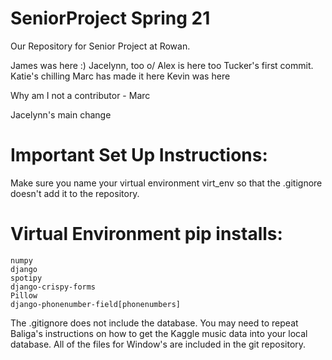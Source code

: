 # SeniorProject Spring 21
Our Repository for Senior Project at Rowan.


James was here :)
Jacelynn, too o/
Alex is here too
Tucker's first commit.
Katie's chilling
Marc has made it here
Kevin was here

Why am I not a contributor - Marc

Jacelynn's main change




# Important Set Up Instructions:
  Make sure you name your virtual environment virt_env so that the .gitignore doesn't 
  add it to the repository.
  
 # Virtual Environment pip installs:
    numpy
    django
    spotipy
    django-crispy-forms
    Pillow
    django-phonenumber-field[phonenumbers]
  
  The .gitignore does not include the database. You may need to repeat Baliga's
  instructions on how to get the Kaggle music data into your local database.
  All of the files for Window's are included in the git repository.
